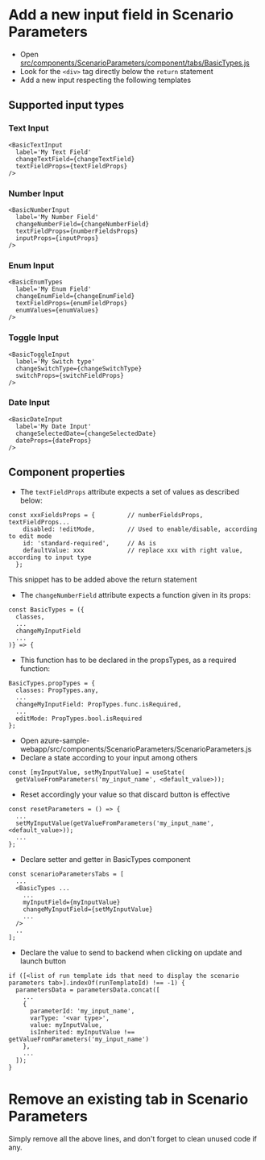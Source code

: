 # Add a new input field in Scenario Parameters

- Open [src/components/ScenarioParameters/component/tabs/BasicTypes.js](../src/components/ScenarioParameters/components/tabs/BasicTypes.js)
- Look for the `<div>` tag directly below the `return` statement
- Add a new input respecting the following templates

## Supported input types

### Text Input
```
<BasicTextInput
  label='My Text Field'
  changeTextField={changeTextField}
  textFieldProps={textFieldProps}
/>
```

### Number Input
```
<BasicNumberInput
  label='My Number Field'
  changeNumberField={changeNumberField}
  textFieldProps={numberFieldsProps}
  inputProps={inputProps}
/>
```

### Enum Input
```
<BasicEnumTypes
  label='My Enum Field'
  changeEnumField={changeEnumField}
  textFieldProps={enumFieldProps}
  enumValues={enumValues}
/>
```

### Toggle Input
```
<BasicToggleInput
  label='My Switch type'
  changeSwitchType={changeSwitchType}
  switchProps={switchFieldProps}
/>
```

### Date Input
```
<BasicDateInput
  label='My Date Input'
  changeSelectedDate={changeSelectedDate}
  dateProps={dateProps}
/>
```

## Component properties
- The `textFieldProps` attribute expects a set of values as described below:
```
const xxxFieldsProps = {         // numberFieldsProps, textFieldProps...
    disabled: !editMode,         // Used to enable/disable, according to edit mode
    id: 'standard-required',     // As is
    defaultValue: xxx            // replace xxx with right value, according to input type
  };
```
This snippet has to be added above the return statement

- The `changeNumberField` attribute expects a function given in its props:
```
const BasicTypes = ({
  classes,
  ...
  changeMyInputField
  ...
)} => {
```

- This function has to be declared in the propsTypes, as a required function:
```
BasicTypes.propTypes = {
  classes: PropTypes.any,
  ...
  changeMyInputField: PropTypes.func.isRequired,
  ...
  editMode: PropTypes.bool.isRequired
};
```

- Open azure-sample-webapp/src/components/ScenarioParameters/ScenarioParameters.js
- Declare a state according to your input among others
```
const [myInputValue, setMyInputValue] = useState(
  getValueFromParameters('my_input_name', <default_value>));
```

- Reset accordingly your value so that discard button is effective
```
const resetParameters = () => {
  ...
  setMyInputValue(getValueFromParameters('my_input_name', <default_value>));
  ...
};
```

- Declare setter and getter in BasicTypes component
```
const scenarioParametersTabs = [
  ...
  <BasicTypes ...
    ...
    myInputField={myInputValue}
    changeMyInputField={setMyInputValue}
    ...
  />
  ..
];
```

- Declare the value to send to backend when clicking on update and launch button
```
if ([<list of run template ids that need to display the scenario parameters tab>].indexOf(runTemplateId) !== -1) {
  parametersData = parametersData.concat([
    ...
    {
      parameterId: 'my_input_name',
      varType: '<var type>',
      value: myInputValue,
      isInherited: myInputValue !== getValueFromParameters('my_input_name')
    },
    ...
  ]);
}
```


# Remove an existing tab in Scenario Parameters

Simply remove all the above lines, and don't forget to clean unused code if any.
